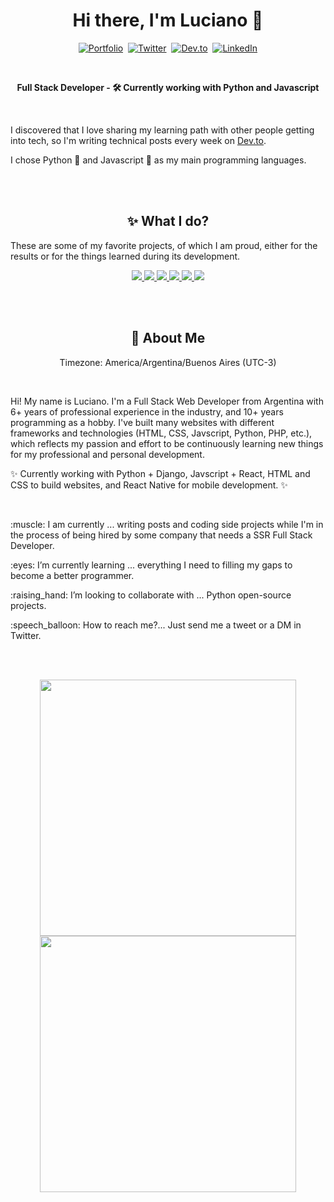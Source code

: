 <h1 align="center">Hi there, I'm Luciano 👋</h1>
<p align="center">
    <a href="https://luciano.im/"><img src="https://img.shields.io/badge/portfolio-ee3d46?style=for-the-badge&logo=ko-fi&logoColor=white" alt="Portfolio" /></a>&nbsp;
    <!--<a href=""><img src="https://img.shields.io/badge/instagram-0A0A0A?style=for-the-badge&logo=instagram&logoColor=white" alt="Instagram" /></a>&nbsp;-->
    <a href="https://twitter.com/luciano_dev"><img src="https://img.shields.io/badge/Twitter-1DA1F2?style=for-the-badge&logo=twitter&logoColor=white" alt="Twitter" /></a>&nbsp;
    <a href="https://dev.to/luciano_dev"><img src="https://img.shields.io/badge/dev.to-0A0A0A?style=for-the-badge&logo=dev.to&logoColor=white" alt="Dev.to" /></a>&nbsp;
    <a href="https://www.linkedin.com/in/luciano-mu%C3%B1oz/"><img src="https://img.shields.io/badge/linkedin-0A66C2?style=for-the-badge&logo=linkedin&logoColor=white" alt="LinkedIn" /></a>
</p>
<br />
<p align="center"><b>Full Stack Developer - 🛠 Currently working with Python and Javascript</b></p>
<br />
<p>I discovered that I love sharing my learning path with other people getting into tech, so I'm writing technical posts every week on <a href="https://dev.to/luciano_dev">Dev.to</a>.</p>
<p>I chose Python 🐍 and Javascript 💛 as my main programming languages.</p>
<br />
<br />
<h2 align="center">✨ What I do?</h2>
<p>These are some of my favorite projects, of which I am proud, either for the results or for the things learned during its development.</p>
<p align="center">
  <!--<img width="400" src="" />
  <img width="400" src="" />-->
  <a href="https://github.com/luciano-im/django-custom-url">
      <img align="" src="https://github-readme-stats.vercel.app/api/pin/?username=luciano-im&repo=django-custom-url&theme=dracula" />
  </a>
  <a href="https://github.com/luciano-im/whats-in-the-box">
      <img align="" src="https://github-readme-stats.vercel.app/api/pin/?username=luciano-im&repo=whats-in-the-box&theme=dracula" />
  </a>
  <!--<img width="400" src="" />
  <img width="400" src="" />-->
  <a href="https://github.com/luciano-im/SimpleDesktop-Bot">
      <img align="" src="https://github-readme-stats.vercel.app/api/pin/?username=luciano-im&repo=SimpleDesktop-Bot&theme=dracula" />
  </a>
  <a href="https://github.com/luciano-im/luciano.im">
      <img align="" src="https://github-readme-stats.vercel.app/api/pin/?username=luciano-im&repo=luciano.im&theme=dracula" />
  </a>
  <!--<img width="400" src="" />
  <img width="400" src="" />-->
  <a href="https://github.com/luciano-im/realtrends-challenge">
      <img align="" src="https://github-readme-stats.vercel.app/api/pin/?username=luciano-im&repo=realtrends-challenge&theme=dracula" />
  </a>
  <a href="https://github.com/luciano-im/buratovich-site">
      <img align="" src="https://github-readme-stats.vercel.app/api/pin/?username=luciano-im&repo=buratovich-site&theme=dracula" />
  </a>
</p>
<br />
<br />
<h2 align="center">🚀 About Me</h2>
<p align="center">
Timezone: America/Argentina/Buenos Aires (UTC-3)
</p>
<br />
<p>Hi! My name is Luciano. I'm a Full Stack Web Developer from Argentina with 6+ years of professional experience in the industry, and 10+ years programming as a hobby. I've built many websites with different frameworks and technologies (HTML, CSS, Javscript, Python, PHP, etc.), which reflects my passion and effort to be continuously learning new things for my professional and personal development.</p>
<p>✨ Currently working with Python + Django, Javscript + React, HTML and CSS to build websites, and React Native for mobile development. ✨</p>
<br />
<p>:muscle: I am currently ... writing posts and coding side projects while I'm in the process of being hired by some company that needs a SSR Full Stack Developer.</p>
<p>:eyes: I’m currently learning ... everything I need to filling my gaps to become a better programmer.</p>
<p>:raising_hand: I’m looking to collaborate with ... Python open-source projects.</p>
<p>:speech_balloon: How to reach me?... Just send me a tweet or a DM in Twitter.</p>
<br />
<br />
<p align="center">
    <div align="center"><img src="https://github-readme-stats.vercel.app/api?username=luciano-im&hide=contribs&count_private=true&show_icons=true&theme=dracula" width="410"/></div>
    <div align="center"><img src="https://github-readme-stats.vercel.app/api/top-langs/?username=luciano-im&layout=compact&theme=dracula" width="410" /></div>
</p>
